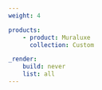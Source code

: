 ```yaml
---
weight: 4

products:
    - product: Muraluxe
      collection: Custom

_render:
    build: never
    list: all
---
```

